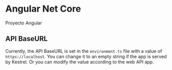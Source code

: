 # Angular Net Core

Proyecto Angular

## API BaseURL

Currently, the API BaseURL is set in the `environment.ts` file with a value of `https://localhost`. You can change it to an empty string if the app is served by Kestrel. Or you can modify the value according to the web API app.
